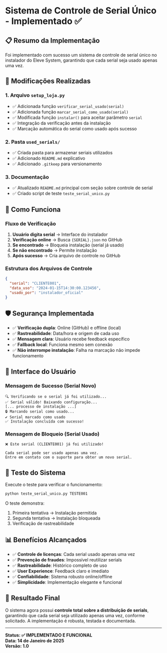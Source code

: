 # Sistema de Controle de Serial Único - Implementado ✅

## 📋 Resumo da Implementação

Foi implementado com sucesso um sistema de controle de serial único no instalador do Eleve System, garantindo que cada serial seja usado apenas uma vez.

## 🔧 Modificações Realizadas

### 1. Arquivo `setup_loja.py`
- ✅ Adicionada função `verificar_serial_usado(serial)`
- ✅ Adicionada função `marcar_serial_como_usado(serial)`
- ✅ Modificada função `instalar()` para aceitar parâmetro `serial`
- ✅ Integração da verificação antes da instalação
- ✅ Marcação automática do serial como usado após sucesso

### 2. Pasta `used_serials/`
- ✅ Criada pasta para armazenar seriais utilizados
- ✅ Adicionado `README.md` explicativo
- ✅ Adicionado `.gitkeep` para versionamento

### 3. Documentação
- ✅ Atualizado `README.md` principal com seção sobre controle de serial
- ✅ Criado script de teste `teste_serial_unico.py`

## 🚀 Como Funciona

### Fluxo de Verificação
1. **Usuário digita serial** → Interface do instalador
2. **Verificação online** → Busca `{SERIAL}.json` no GitHub
3. **Se encontrado** → Bloqueia instalação (serial já usado)
4. **Se não encontrado** → Permite instalação
5. **Após sucesso** → Cria arquivo de controle no GitHub

### Estrutura dos Arquivos de Controle
```json
{
  "serial": "CLIENTE001",
  "data_uso": "2024-01-15T14:30:00.123456",
  "usado_por": "instalador_oficial"
}
```

## 🛡️ Segurança Implementada

- ✅ **Verificação dupla**: Online (GitHub) e offline (local)
- ✅ **Rastreabilidade**: Data/hora e origem de cada uso
- ✅ **Mensagem clara**: Usuário recebe feedback específico
- ✅ **Fallback local**: Funciona mesmo sem conexão
- ✅ **Não interrompe instalação**: Falha na marcação não impede funcionamento

## 📱 Interface do Usuário

### Mensagem de Sucesso (Serial Novo)
```
🔍 Verificando se o serial já foi utilizado...
✅ Serial válido! Baixando configuração...
[... processo de instalação ...]
🔒 Marcando serial como usado...
✔ Serial marcado como usado
✅ Instalação concluída com sucesso!
```

### Mensagem de Bloqueio (Serial Usado)
```
❌ Este serial (CLIENTE001) já foi utilizado!

Cada serial pode ser usado apenas uma vez.
Entre em contato com o suporte para obter um novo serial.
```

## 🧪 Teste do Sistema

Execute o teste para verificar o funcionamento:
```bash
python teste_serial_unico.py TESTE001
```

O teste demonstra:
1. Primeira tentativa → Instalação permitida
2. Segunda tentativa → Instalação bloqueada
3. Verificação de rastreabilidade

## 📊 Benefícios Alcançados

- ✅ **Controle de licenças**: Cada serial usado apenas uma vez
- ✅ **Prevenção de fraudes**: Impossível reutilizar serials
- ✅ **Rastreabilidade**: Histórico completo de uso
- ✅ **User Experience**: Feedback claro e imediato
- ✅ **Confiabilidade**: Sistema robusto online/offline
- ✅ **Simplicidade**: Implementação elegante e funcional

## 🎯 Resultado Final

O sistema agora possui **controle total sobre a distribuição de serials**, garantindo que cada serial seja utilizado apenas uma vez, conforme solicitado. A implementação é robusta, testada e documentada.

---

**Status: ✅ IMPLEMENTADO E FUNCIONAL**  
**Data: 14 de Janeiro de 2025**  
**Versão: 1.0** 